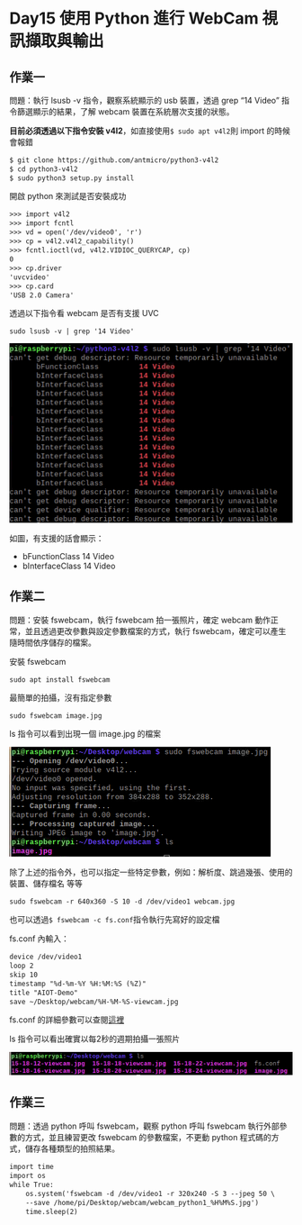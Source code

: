 # Day15 使用 Python 進行 WebCam 視訊擷取與輸出

## 作業一

問題：執行 lsusb -v 指令，觀察系統顯示的 usb 裝置，透過 grep “14 Video” 指令篩選顯示的結果，了解 webcam 裝置在系統層次支援的狀態。

**目前必須透過以下指令安裝 v4l2**，如直接使用`$ sudo apt v4l2`則 import 的時候會報錯

```
$ git clone https://github.com/antmicro/python3-v4l2
$ cd python3-v4l2
$ sudo python3 setup.py install
```

開啟 python 來測試是否安裝成功

```python3
>>> import v4l2
>>> import fcntl
>>> vd = open('/dev/video0', 'r')
>>> cp = v4l2.v4l2_capability()
>>> fcntl.ioctl(vd, v4l2.VIDIOC_QUERYCAP, cp)
0
>>> cp.driver
'uvcvideo'
>>> cp.card
'USB 2.0 Camera'
```

透過以下指令看 webcam 是否有支援 UVC

```
sudo lsusb -v | grep '14 Video'
```

![image1](https://github.com/qaws5503/AIOT/blob/master/pictures/Day15-1.1.png)

如圖，有支援的話會顯示：

* bFunctionClass 14 Video
* bInterfaceClass 14 Video

## 作業二

問題：安裝 fswebcam，執行 fswebcam 拍一張照片，確定 webcam 動作正常，並且透過更改參數與設定參數檔案的方式，執行 fswebcam，確定可以產生隨時間依序儲存的檔案。

安裝 fswebcam

```
sudo apt install fswebcam
```

最簡單的拍攝，沒有指定參數

```
sudo fswebcam image.jpg
```

ls 指令可以看到出現一個 image.jpg 的檔案

![image2](https://github.com/qaws5503/AIOT/blob/master/pictures/Day15-2.1.png)

除了上述的指令外，也可以指定一些特定參數，例如：解析度、跳過幾張、使用的裝置、儲存檔名 等等

```
sudo fswebcam -r 640x360 -S 10 -d /dev/video1 webcam.jpg
```

也可以透過`$ fswebcam -c fs.conf`指令執行先寫好的設定檔

fs.conf 內輸入：

```
device /dev/video1
loop 2 
skip 10
timestamp "%d-%m-%Y %H:%M:%S (%Z)"
title "AIOT-Demo"
save ~/Desktop/webcam/%H-%M-%S-viewcam.jpg
```

fs.conf 的詳細參數可以查閱[這裡](http://manpages.ubuntu.com/manpages/bionic/man1/fswebcam.1.html)

ls 指令可以看出確實以每2秒的週期拍攝一張照片

![image3](https://github.com/qaws5503/AIOT/blob/master/pictures/Day15-2.2.png)

## 作業三

問題：透過 python 呼叫 fswebcam，觀察 python 呼叫 fswebcam 執行外部參數的方式，並且練習更改 fswebcam 的參數檔案，不更動 python 程式碼的方式，儲存各種類型的拍照結果。

```python3
import time
import os
while True:
	os.system('fswebcam -d /dev/video1 -r 320x240 -S 3 --jpeg 50 \
	--save /home/pi/Desktop/webcam/webcam_python1_%H%M%S.jpg')
	time.sleep(2)

```
